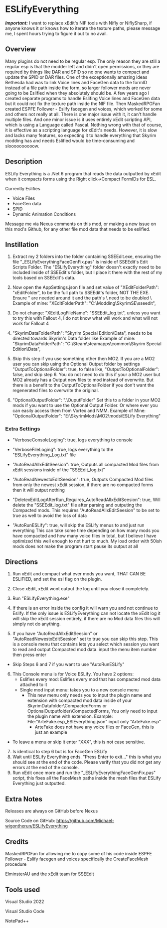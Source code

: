 # ESLifyEverything

**_Important:_** I want to replace xEdit's NIF tools with Nifly or NiflySharp, if anyone knows it or knows how to iterate the texture paths, please message me, I spent hours trying to figure it out to no avail.

## Overview

Many plugins do not need to be regular esp. The only reason they are still a regular esp is that the modder left and didn't open permissions, or they are required by things like DAR and SPID so no one wants to compact and update the SPID or DAR files. One of the exceptionally amazing ideas Bethesda had was to link Voice lines and FaceGen data to the formID instead of a file path inside the form, so larger follower mods are never going to be Eslified when they absolutely should be. A few years ago I created separate programs to handle Eslifing Voice lines and FaceGen data but it could not fix the texture path inside the NIF file. Then MaskedRPGFan created ESPFE Follower - Eslify facegen and voices, which worked for some and others not really at all. There is one major issue with it, it can't handle multiple files. And one minor issue is it uses entirely xEdit scripting API, which is using a Language called Pascal. Nothing wrong with that of course, it is effective as a scripting language for xEdit's needs. However, it is slow and lacks many features, so expecting it to handle everything that Skyrim modding has and needs Eslified would be time-consuming and sloooooooooow.

## Description

ESLify Everything is a .Net 6 program that reads the data outputted by xEdit when it compacts forms using the Right click->Compact FormIDs for ESL. 

Currently Eslifies

- Voice Files
- FaceGen data
- SPID
- Dynamic Animation Conditions

Message me via Nexus comments on this mod, or making a new issue on this mod's Github, for any other file mod data that needs to be eslified.

## Instillation

1. Extract my 2 folders into the folder containing SSEEdit.exe, ensuring the file "_ESLifyEverythingFaceGenFix.pas" is inside of SSEEdit's Edit Scripts Folder.
The "ESLifyEverything" folder doesn't exactly need to be included inside of SSEEdit's folder, but I place it there with the rest of my tools based on SSEEdit's data.

2. Now open the AppSettings.json file and set value of "XEditFolderPath": "xEditFolder", to be the full path to SSEEdit's folder, NOT THE EXE. Ensure " are needed around it and the path's \ need to be doubled \\
Example of mine: "XEditFolderPath": "C:\\Modding\\SkyrimSE\\sseedit",

3. Do not change: "XEditLogFileName": "SSEEdit_log.txt", unless you want to try this with Fallout 4, I do not know what will work and what will not work for Fallout 4

4. "SkyrimDataFolderPath": "Skyrim Special Edition\\Data", needs to be directed towards Skyrim's Data folder like
Example of mine: "SkyrimDataFolderPath": "C:\\Steam\\steamapps\\common\\Skyrim Special Edition\\Data",

5. Skip this step if you use something other then MO2. If you are a MO2 user you can skip using the Optional Output folder by settings "OutputToOptionalFolder": true, to false like, "OutputToOptionalFolder": false, and skip step 6. You do not need to do this if your a MO2 user but MO2 already has a Output new files to mod instead of overwrite.
But there is a benefit to the OutputToOptionalFolder if you don't want the regenerated files to overwrite the original.

6. "OptionalOutputFolder": ".\\OuputFolder" Set this to a folder in your MO2 mods if you want to use the Optional Output Folder. Or where ever you can easily access them from Vortex and NMM.
Example of Mine: "OptionalOutputFolder": "E:\\SkyrimMods\\MO2\\mods\\ESLify Everything"

### Extra Settings

- "VerboseConsoleLoging": true,                                       logs everything to console

- "VerboseFileLoging": true,                                          logs everything to the "ESLifyEverything_Log.txt" file

- "AutoReadAllxEditSeesion": true,                                    Outputs all compacted Mod files from xEdit sessions inside of the "SSEEdit_log.txt" 

- "AutoReadNewestxEditSeesion": true,                                 Outputs Compacted Mod files from only the newest xEdit session, if there are no compacted forms then it will output nothing

- "DeletexEditLogAfterRun_Requires_AutoReadAllxEditSeesion": true,    Will delete the "SSEEdit_log.txt" file after parsing and outputing the Compacted mods. This requires "AutoReadAllxEditSeesion" to be set to true as well to avoid the loss of data

- "AutoRunESLify": true,                                              will skip the ESLify menus to and just run everything
This can take some time depending on how many mods you have compacted and how many voice files in total, but I believe I have optimized this well enough to not hurt to much. My load order with 50ish mods does not make the program start pause its output at all

## Directions

1. Run xEdit and compact what ever mods you want, THAT CAN BE ESLIFIED, and set the esl flag on the plugin.

2. Close xEdit, xEdit wont output the log until you close it completely.

3. Run "ESLifyEverything.exe"

4. If there is an error inside the config it will warn you and not continue to Eslify. If the only issue is ESLifyEverything can not locate the xEdit log it will skip the xEdit session entirely, if there are no Mod data files this will simply not do anything. 

5. If you have "AutoReadAllxEditSeesion" or "AutoReadNewestxEditSeesion" set to true you can skip this step. This is a console menu that contains lets you select which session you want to read and output Compacted mod data. input the menu item number then press enter

- Skip Steps 6 and 7 if you want to use "AutoRunESLify"

6. This Console menu is for Voice ESLify. You have 2 options:
   - Eslifies every mod: Eslifies every mod that has compacted mod data attached to it
   - Single mod input menu: takes you to a new console menu 
     - This new menu only needs you to input the plugin name and extension with compacted mod data inside of your SkyrimDatafolder\CompactedForms or OptionalOutputfolder\CompactedForms, You only need to input the plugin name with extension.
Example: File:"ArteFake.esp_ESlEverything.json" input only "ArteFake.esp" 
       - ArteFake does not have any voice files or FaceGen, this is just an example
- To leave a menu or skip it enter "XXX", this is not case sensitive. 

7. Is identical to step 6 but is for FaceGen ESLify
8. Wait until ESLify Everything ends. "Press Enter to exit..." this is what you should see at the end of the code. Please verify that you did not get any errors at the end of the console.
9. Run xEdit once more and run the "_ESLifyEverythingFaceGenFix.pas" script, this fixes all the FaceMesh paths inside the mesh files that ESLify Everything just outputted.


## Extra Notes

Releases are always on GitHub before Nexus

Source Code on GitHub: https://github.com/Michael-wigontherun/ESLifyEverything

## Credits
MaskedRPGFan for allowing me to copy some of his code inside ESPFE Follower - Eslify facegen and voices specifically the CreateFaceMesh procedure

ElminsterAU and the xEdit team for SSEEdit 

## Tools used

Visual Studio 2022

Visual Studio Code

NotePad++
